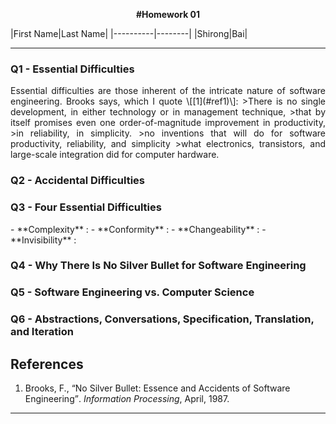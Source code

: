 <p align=center><b> #Homework 01 </b></p>
|First Name|Last Name|
|----------|--------|
|Shirong|Bai|

<hr>

<h3>Q1 - Essential Difficulties </h3>
<p align="justify">
Essential difficulties are those inherent of the intricate nature of software engineering. Brooks says, which I quote \[[1](#ref1)\]:
>There is no single development, in either technology or in management technique, 
>that by itself promises even one order-of-magnitude improvement in productivity, 
>in reliability, in simplicity.
>no inventions that will do for software productivity, reliability, and simplicity
>what electronics, transistors, and large-scale integration did for computer hardware.
</p>

<h3>Q2 - Accidental Difficulties </h3>

<p align="justify">

</p>
<h3>Q3 - Four Essential Difficulties </h3>
<p align="justify">

</p>
- **Complexity** :
- **Conformity** :
- **Changeability** :
- **Invisibility** :

<h3>Q4 - Why There Is No Silver Bullet for Software Engineering </h3>
<p align="justify">

</p>
<h3>Q5 - Software Engineering vs. Computer Science </h3>
<p align="justify">

</p>
<h3>Q6 - Abstractions, Conversations, Specification, Translation, and Iteration </h3>
<p align="justify">

</p>

## References
1. <a name="ref1">Brooks</a>, F., <q>No Silver Bullet: Essence and Accidents of Software Engineering</q>. *Information Processing*, April, 1987.

<hr>